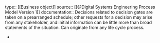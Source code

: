 type:: [[Business object]]
source:: [[@Digital Systems Engineering Process Model Version 1]]
documentation:: Decisions related to decision gates are taken on a prearranged schedule; other requests for a decision may arise from any stakeholder, and initial information can be little more than broad statements of the situation. Can originate from any life cycle process.

-